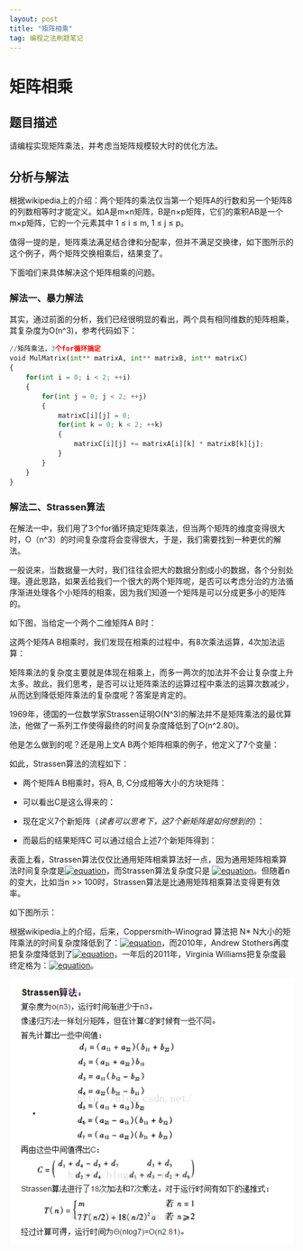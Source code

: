 ```yaml
---
layout: post
title: "矩阵相乘"
tag: 编程之法刷题笔记
---
```


# 矩阵相乘

## 题目描述

请编程实现矩阵乘法，并考虑当矩阵规模较大时的优化方法。

## 分析与解法

根据wikipedia上的介绍：两个矩阵的乘法仅当第一个矩阵A的行数和另一个矩阵B的列数相等时才能定义。如A是m×n矩阵，B是n×p矩阵，它们的乘积AB是一个m×p矩阵，它的一个元素其中 1 ≤ i ≤ m, 1 ≤ j ≤ p。

值得一提的是，矩阵乘法满足结合律和分配率，但并不满足交换律，如下图所示的这个例子，两个矩阵交换相乘后，结果变了。

下面咱们来具体解决这个矩阵相乘的问题。

### 解法一、暴力解法

其实，通过前面的分析，我们已经很明显的看出，两个具有相同维数的矩阵相乘，其复杂度为O(n^3)，参考代码如下：

```python
//矩阵乘法，3个for循环搞定    
void MulMatrix(int** matrixA, int** matrixB, int** matrixC)    
{    
    for(int i = 0; i < 2; ++i)     
    {    
        for(int j = 0; j < 2; ++j)     
        {    
            matrixC[i][j] = 0;    
            for(int k = 0; k < 2; ++k)     
            {    
                matrixC[i][j] += matrixA[i][k] * matrixB[k][j];    
            }    
        }    
    }    
}  
```

### 解法二、Strassen算法

在解法一中，我们用了3个for循环搞定矩阵乘法，但当两个矩阵的维度变得很大时，O（n^3）的时间复杂度将会变得很大，于是，我们需要找到一种更优的解法。

一般说来，当数据量一大时，我们往往会把大的数据分割成小的数据，各个分别处理。遵此思路，如果丢给我们一个很大的两个矩阵呢，是否可以考虑分治的方法循序渐进处理各个小矩阵的相乘，因为我们知道一个矩阵是可以分成更多小的矩阵的。

如下图，当给定一个两个二维矩阵A B时：

这两个矩阵A B相乘时，我们发现在相乘的过程中，有8次乘法运算，4次加法运算：

矩阵乘法的复杂度主要就是体现在相乘上，而多一两次的加法并不会让复杂度上升太多。故此，我们思考，是否可以让矩阵乘法的运算过程中乘法的运算次数减少，从而达到降低矩阵乘法的复杂度呢？答案是肯定的。

1969年，德国的一位数学家Strassen证明O(N^3)的解法并不是矩阵乘法的最优算法，他做了一系列工作使得最终的时间复杂度降低到了O(n^2.80)。

他是怎么做到的呢？还是用上文A B两个矩阵相乘的例子，他定义了7个变量：

如此，Strassen算法的流程如下：

- 两个矩阵A B相乘时，将A, B, C分成相等大小的方块矩阵：

- 可以看出C是这么得来的：

- 现在定义7个新矩阵（*读者可以思考下，这7个新矩阵是如何想到的*）：

- 而最后的结果矩阵C 可以通过组合上述7个新矩阵得到：

表面上看，Strassen算法仅仅比通用矩阵相乘算法好一点，因为通用矩阵相乘算法时间复杂度是[![equation](https://camo.githubusercontent.com/5d56bb5d9a19963df6558d14a1534e4b4d6b8429/687474703a2f2f6c617465782e636f6465636f67732e636f6d2f6769662e6c617465783f2537426e253545333d6e2535452537422535436c6f675f3238253744253744)](https://camo.githubusercontent.com/5d56bb5d9a19963df6558d14a1534e4b4d6b8429/687474703a2f2f6c617465782e636f6465636f67732e636f6d2f6769662e6c617465783f2537426e253545333d6e2535452537422535436c6f675f3238253744253744)，而Strassen算法复杂度只是 [![equation](https://camo.githubusercontent.com/b80ef25b534390a847c6d6b95f4b0b7eab0188bc/687474703a2f2f6c617465782e636f6465636f67732e636f6d2f6769662e6c617465783f2537424f286e2535452537422535436c6f675f3237253744293d4f286e253545253742322e38303725374429253744)](https://camo.githubusercontent.com/b80ef25b534390a847c6d6b95f4b0b7eab0188bc/687474703a2f2f6c617465782e636f6465636f67732e636f6d2f6769662e6c617465783f2537424f286e2535452537422535436c6f675f3237253744293d4f286e253545253742322e38303725374429253744)。但随着n的变大，比如当n >> 100时，Strassen算法是比通用矩阵相乘算法变得更有效率。

如下图所示：

根据wikipedia上的介绍，后来，Coppersmith–Winograd 算法把 N* N大小的矩阵乘法的时间复杂度降低到了：[![equation](https://camo.githubusercontent.com/3828207037dbef5a343930907319c428337e9443/687474703a2f2f6c617465782e636f6465636f67732e636f6d2f6769662e6c617465783f2537424f286e253545253742322e33373534373725374429253744)](https://camo.githubusercontent.com/3828207037dbef5a343930907319c428337e9443/687474703a2f2f6c617465782e636f6465636f67732e636f6d2f6769662e6c617465783f2537424f286e253545253742322e33373534373725374429253744)，而2010年，Andrew Stothers再度把复杂度降低到了[![equation](https://camo.githubusercontent.com/b4ca1c880f8008d0063ab91cd95d8271dd5846e1/687474703a2f2f6c617465782e636f6465636f67732e636f6d2f6769662e6c617465783f2537424f286e253545253742322e3337333625374429253744)](https://camo.githubusercontent.com/b4ca1c880f8008d0063ab91cd95d8271dd5846e1/687474703a2f2f6c617465782e636f6465636f67732e636f6d2f6769662e6c617465783f2537424f286e253545253742322e3337333625374429253744)，一年后的2011年，Virginia Williams把复杂度最终定格为：[![equation](https://camo.githubusercontent.com/9e7e3d9b8139728ee592e2b6dc0f3ed69605b6d0/687474703a2f2f6c617465782e636f6465636f67732e636f6d2f6769662e6c617465783f2537424f286e253545253742322e3337323725374429253744)](https://camo.githubusercontent.com/9e7e3d9b8139728ee592e2b6dc0f3ed69605b6d0/687474703a2f2f6c617465782e636f6465636f67732e636f6d2f6769662e6c617465783f2537424f286e253545253742322e3337323725374429253744)。

![ ](https://raw.githubusercontent.com/yaolinxia/img_resource/master/matrix_mul/微信截图_20190218100700.png)

